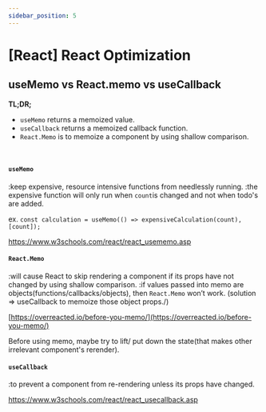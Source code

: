 ```yaml
---
sidebar_position: 5
---
```


# [React] React Optimization

## useMemo vs React.memo vs useCallback

**TL;DR;**

- `useMemo` returns a memoized value.
- `useCallback` returns a memoized callback function.
- `React.Memo` is to memoize a component by using shallow comparison.

&nbsp;

#### `useMemo`

:keep expensive, resource intensive functions from needlessly running.
:the expensive function will only run when `count`is changed and not when todo's are added.

ex. `const calculation = useMemo(() => expensiveCalculation(count), [count]);`

https://www.w3schools.com/react/react_usememo.asp

#### `React.Memo`

:will cause React to skip rendering a component if its props have not changed by using shallow comparison.
:if values passed into memo are objects(functions/callbacks/objects), then `React.Memo` won’t work. (solution ⇒ useCallback to memoize those object props./)

[https://overreacted.io/before-you-memo/](https://overreacted.io/before-you-memo/)

Before using memo, maybe try to lift/ put down the state(that makes other irrelevant component's rerender).

#### `useCallback`

:to prevent a component from re-rendering unless its props have changed.

https://www.w3schools.com/react/react_usecallback.asp
